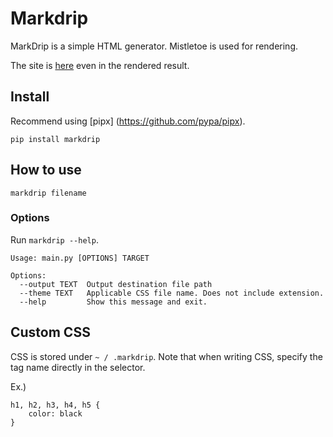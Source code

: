# Markdrip

MarkDrip is a simple HTML generator.
Mistletoe is used for rendering.

The site is [here](https://comamoca.github.io/markdrip.github.io/) even in the rendered result.


## Install

Recommend using [pipx] (https://github.com/pypa/pipx).

`pip install markdrip`

## How to use

`markdrip filename`

### Options

Run `markdrip --help`.

```
Usage: main.py [OPTIONS] TARGET

Options:
  --output TEXT  Output destination file path
  --theme TEXT   Applicable CSS file name. Does not include extension.
  --help         Show this message and exit.

```

## Custom CSS

CSS is stored under `~ / .markdrip`.
Note that when writing CSS, specify the tag name directly in the selector.

Ex.)

```
h1, h2, h3, h4, h5 {
	color: black
}
```
